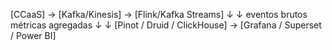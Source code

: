 [CCaaS] → [Kafka/Kinesis] → [Flink/Kafka Streams]
             ↓                     ↓
     eventos brutos         métricas agregadas
             ↓                     ↓
      [Pinot / Druid / ClickHouse] → [Grafana / Superset / Power BI]

